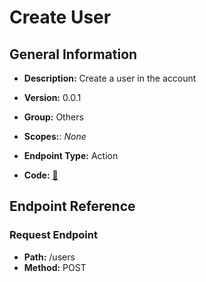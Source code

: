 # Create User

## General Information

- **Description:** Create a user in the account

- **Version:** 0.0.1
- **Group:** Others
- **Scopes:**: _None_
- **Endpoint Type:** Action
- **Code:** [🔗](https://github.com/NangoHQ/integration-templates/tree/main/integrations/expensify/actions/create-user.ts)

## Endpoint Reference

### Request Endpoint

- **Path:** /users
- **Method:** POST
